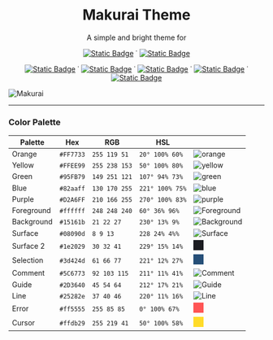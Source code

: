<h1 align="center">Makurai Theme</h1>  
<p align="center">A simple and bright theme for</p>
<div align="center">
  
  [![Static Badge](https://img.shields.io/badge/neovim-15161b?style=flat&logo=neovim)](https://github.com/Skardyy/makurai-nvim) ˙ [![Static Badge](https://img.shields.io/badge/vscode-15161b?style=flat&logo=vscodium&)](https://github.com/Skardyy/makurai-vscode)
  
  [![Static Badge](https://img.shields.io/badge/alacritty-15161b?style=flat&logo=alacritty)](https://github.com/Skardyy/makurai-theme/blob/main/alacritty.toml) ˙ [![Static Badge](https://img.shields.io/badge/wezterm-15161b?style=flat&logo=wezterm&logoColor=%237f7bed)](https://github.com/Skardyy/makurai-theme/blob/main/wezterm.lua) ˙ [![Static Badge](https://img.shields.io/badge/windows%20terminal-15161b?style=flat&logo=educative&logoColor=%23aaaaaa)](https://github.com/Skardyy/makurai-theme/blob/main/windows-terminal.json) ˙ [![Static Badge](https://img.shields.io/badge/kitty-15161b?style=flat&logo=refinedgithub&logoColor=%23c46f36)](https://github.com/Skardyy/makurai-theme/blob/main/kitty.conf) ˙ [![Static Badge](https://img.shields.io/badge/warp%20terminal-15161b?style=flat&logo=warp&logoColor=01A4FF)](https://github.com/Skardyy/makurai-theme/blob/main/warp-terminal.yaml)
</div>

![Makurai](https://github.com/user-attachments/assets/c0a7d3ef-390b-42e0-a335-4d5d45834a72)

---



### Color Palette

| Palette      | Hex       | RGB           | HSL             |                                                                                                                     |
| ------------ | --------- | ------------- | --------------- | ----------------------------------------------------------------------------------------------                      |
| Orange       | `#FF7733` | `255 119 51`  | `20° 100% 60%`  | ![orange](https://raw.githubusercontent.com/Skardyy/makurai-theme/refs/heads/main/Dog/orange.png)                   |
| Yellow       | `#FFEE99` | `255 238 153` | `50° 100% 80%`  | ![yellow](https://raw.githubusercontent.com/Skardyy/makurai-theme/refs/heads/main/Dog/yellow.png)                   |
| Green        | `#95FB79` | `149 251 121` | `107° 94% 73%`  | ![green](https://raw.githubusercontent.com/Skardyy/makurai-theme/refs/heads/main/Dog/green.png)                     |
| Blue         | `#82aaff` | `130 170 255` | `221° 100% 75%` | ![blue](https://raw.githubusercontent.com/Skardyy/makurai-theme/refs/heads/main/Dog/blue.png)                       |
| Purple       | `#D2A6FF` | `210 166 255` | `270° 100% 83%` | ![purple](https://raw.githubusercontent.com/Skardyy/makurai-theme/refs/heads/main/Dog/purple.png)                   |
| Foreground   | `#ffffff` | `248 248 240` | `60° 36% 96%`   | ![Foreground](https://raw.githubusercontent.com/Skardyy/makurai-theme/refs/heads/main/Dog/Foreground.png)           |
| Background   | `#15161b` | `21 22 27`    | `230° 13% 9%`   | ![Background](https://raw.githubusercontent.com/Skardyy/makurai-theme/refs/heads/main/Dog/Background.png)           |
| Surface      | `#08090d` | `8 9 13`      | `228 24% 4%%`   | ![Surface](https://raw.githubusercontent.com/Skardyy/makurai-theme/refs/heads/main/Dog/Surface.png)                 |
| Surface 2    | `#1e2029` | `30 32 41`    | `229° 15% 14%`  | ![Surface2](https://raw.githubusercontent.com/Skardyy/makurai-theme/refs/heads/main/Dog/Surface2.png)               |
| Selection    | `#3d424d` | `61 66 77`    | `221° 12% 27%`  | ![Selection](https://raw.githubusercontent.com/Skardyy/makurai-theme/refs/heads/main/Dog/Selection.png)             |
| Comment      | `#5C6773` | `92 103 115`  | `211° 11% 41%`  | ![Comment](https://raw.githubusercontent.com/Skardyy/makurai-theme/refs/heads/main/Dog/Comment.png)                 |
| Guide        | `#2D3640` | `45 54 64`    | `212° 17% 21%`  | ![Guide](https://raw.githubusercontent.com/Skardyy/makurai-theme/refs/heads/main/Dog/Guide.png)                     |
| Line         | `#25282e` | `37 40 46`    | `220° 11% 16%`  | ![Line](https://raw.githubusercontent.com/Skardyy/makurai-theme/refs/heads/main/Dog/Line.png)                       |
| Error        | `#ff5555` | `255 85 85`  | `0° 100% 67%`    | ![error](https://raw.githubusercontent.com/Skardyy/makurai-theme/refs/heads/main/Dog/error.png)                     |
| Cursor       | `#ffdb29` | `255 219 41`  | `50° 100% 58%`  | ![cursor](https://raw.githubusercontent.com/Skardyy/makurai-theme/refs/heads/main/Dog/cursor.png)                   |
